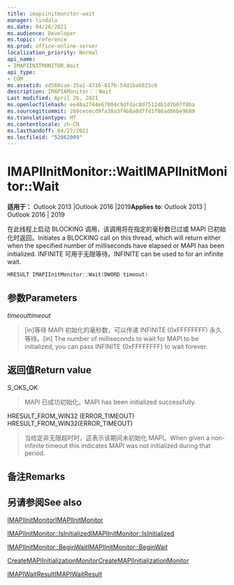 ```yaml
---
title: imapiinitmonitor-wait
manager: lindalu
ms.date: 04/26/2021
ms.audience: Developer
ms.topic: reference
ms.prod: office-online-server
localization_priority: Normal
api_name:
- IMAPIINITMONITOR.Wait
api_type:
- COM
ms.assetid: ed566cae-35a2-4716-817b-54d1ba6825c6
description: IMAPIAMonitor：：Wait
Last modified: April 26, 2021
ms.openlocfilehash: ee46a2744e67804c9dfdac8d7512db1d7b07f8ba
ms.sourcegitcommit: 289cececd9fa38a3f4b8a0d7fd1f86adb6be9689
ms.translationtype: MT
ms.contentlocale: zh-CN
ms.lasthandoff: 04/27/2021
ms.locfileid: "52062009"
---
```

# <a name="imapiinitmonitorwait"></a><span data-ttu-id="57b16-103">IMAPIInitMonitor::Wait</span><span class="sxs-lookup"><span data-stu-id="57b16-103">IMAPIInitMonitor::Wait</span></span>
  
<span data-ttu-id="57b16-104">**适用于：** Outlook 2013 |Outlook 2016 |2019</span><span class="sxs-lookup"><span data-stu-id="57b16-104">**Applies to**: Outlook 2013 | Outlook 2016 | 2019</span></span>
  
<span data-ttu-id="57b16-105">在此线程上启动 BLOCKING 调用，该调用将在指定的毫秒数已过或 MAPI 已初始化时返回。</span><span class="sxs-lookup"><span data-stu-id="57b16-105">Initiates a BLOCKING call on this thread, which will return either when the specified number of milliseconds have elapsed or MAPI has been initialized.</span></span> <span data-ttu-id="57b16-106">INFINITE 可用于无限等待。</span><span class="sxs-lookup"><span data-stu-id="57b16-106">INFINITE can be used to for an infinite wait.</span></span>

```cpp
HRESULT IMAPIInitMonitor::Wait(DWORD timeout)
```

## <a name="parameters"></a><span data-ttu-id="57b16-107">参数</span><span class="sxs-lookup"><span data-stu-id="57b16-107">Parameters</span></span>
<span data-ttu-id="57b16-108">_timeout_</span><span class="sxs-lookup"><span data-stu-id="57b16-108">_timeout_</span></span>
> <span data-ttu-id="57b16-109">[in]等待 MAPI 初始化的毫秒数，可以传递 INFINITE (0xFFFFFFFF) 永久等待。</span><span class="sxs-lookup"><span data-stu-id="57b16-109">[in] The number of milliseconds to wait for MAPI to be initialized, you can pass INFINITE (0xFFFFFFFF) to wait forever.</span></span>

## <a name="return-value"></a><span data-ttu-id="57b16-110">返回值</span><span class="sxs-lookup"><span data-stu-id="57b16-110">Return value</span></span>

<span data-ttu-id="57b16-111">S_OK</span><span class="sxs-lookup"><span data-stu-id="57b16-111">S_OK</span></span>
> <span data-ttu-id="57b16-112">MAPI 已成功初始化。</span><span class="sxs-lookup"><span data-stu-id="57b16-112">MAPI has been initialized successfully.</span></span>

<span data-ttu-id="57b16-113">HRESULT_FROM_WIN32 (ERROR_TIMEOUT) </span><span class="sxs-lookup"><span data-stu-id="57b16-113">HRESULT_FROM_WIN32(ERROR_TIMEOUT)</span></span>
> <span data-ttu-id="57b16-114">当给定非无限超时时，这表示该期间未初始化 MAPI。</span><span class="sxs-lookup"><span data-stu-id="57b16-114">When given a non-infinite timeout this indicates MAPI was not initialized during that period.</span></span>

## <a name="remarks"></a><span data-ttu-id="57b16-115">备注</span><span class="sxs-lookup"><span data-stu-id="57b16-115">Remarks</span></span>
  
## <a name="see-also"></a><span data-ttu-id="57b16-116">另请参阅</span><span class="sxs-lookup"><span data-stu-id="57b16-116">See also</span></span>

[<span data-ttu-id="57b16-117">IMAPIInitMonitor</span><span class="sxs-lookup"><span data-stu-id="57b16-117">IMAPIInitMonitor</span></span>](imapiinitmonitoriunknown.md)

[<span data-ttu-id="57b16-118">IMAPIInitMonitor::IsInitialized</span><span class="sxs-lookup"><span data-stu-id="57b16-118">IMAPIInitMonitor::IsInitialized</span></span>](imapiinitmonitor-isinitialized.md)

[<span data-ttu-id="57b16-119">IMAPIInitMonitor::BeginWait</span><span class="sxs-lookup"><span data-stu-id="57b16-119">IMAPIInitMonitor::BeginWait</span></span>](imapiinitmonitor-beginwait.md)

[<span data-ttu-id="57b16-120">CreateMAPIInitializationMonitor</span><span class="sxs-lookup"><span data-stu-id="57b16-120">CreateMAPIInitializationMonitor</span></span>](createmapiinitializationmonitor.md)

[<span data-ttu-id="57b16-121">IMAPIWaitResult</span><span class="sxs-lookup"><span data-stu-id="57b16-121">IMAPIWaitResult</span></span>](imapiwaitresultiunknown.md)
